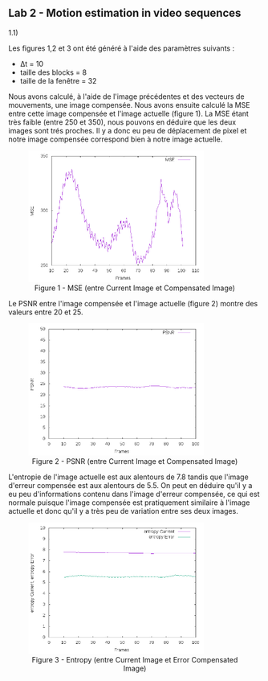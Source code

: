 ## Lab 2 - Motion estimation in video sequences

1.1)

Les figures 1,2 et 3 ont été généré à l'aide des paramètres suivants :
<ul>
  <li> Δt = 10</li>
  <li> taille des blocks = 8</li>
  <li> taille de la fenêtre = 32</li>
</ul>

Nous avons calculé, à l'aide de l'image précédentes et des vecteurs de mouvements, une image compensée. Nous avons ensuite calculé la MSE entre cette image compensée et l'image actuelle (figure 1). La MSE étant très faible (entre 250 et 350), nous pouvons en déduire que les deux images sont trés proches. Il y a donc eu peu de déplacement de pixel et notre image compensée correspond bien à notre image actuelle.
<figure>
    <img src="image/mse_compensated_10_1_8_32.png" width="350" alt="Figure 1 - MSE (entre Current Image et Compensated Image)"/>
    <figcaption style="text-align:center">Figure 1 - MSE (entre Current Image et Compensated Image)</figcaption>
</figure>

Le PSNR entre l'image compensée et l'image actuelle (figure 2) montre des valeurs entre 20 et 25.
<figure>
    <img src="image/psnr_compensated_10_1_8_32.png" width="350" alt="Figure 2 - PSNR (entre Current Image et Compensated Image)"/>
    <figcaption style="text-align:center">Figure 2 - PSNR (entre Current Image et Compensated Image)</figcaption>
</figure>

L'entropie de l'image actuelle est aux alentours de 7.8 tandis que l'image d'erreur compensée est aux alentours de 5.5. On peut en déduire qu'il y a eu peu d'informations contenu dans l'image d'erreur compensée, ce qui est normale puisque l'image compensée est pratiquement similaire à l'image actuelle et donc qu'il y a très peu de variation entre ses deux images.
<figure>
    <img src="image/entropy_compensated_10_1_8_32.png" width="350" alt="Figure 3 - Entropy (entre Current Image et Error Compensated Image)"/>
    <figcaption style="text-align:center">Figure 3 - Entropy (entre Current Image et Error Compensated Image)</figcaption>
</figure>
